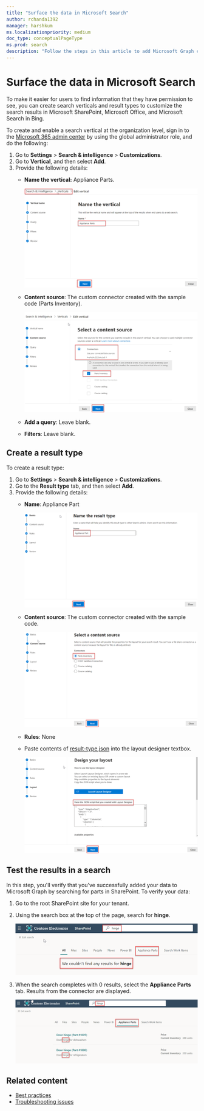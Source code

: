 ```yaml
---
title: "Surface the data in Microsoft Search"
author: rchanda1392
manager: harshkum
ms.localizationpriority: medium
doc_type: conceptualPageType
ms.prod: search
description: "Follow the steps in this article to add Microsoft Graph connectors SDK data to Microsoft Search."
---
```


# Surface the data in Microsoft Search

To make it easier for users to find information that they have permission to see, you can create search verticals and result types to customize the search results in Microsoft SharePoint, Microsoft Office, and Microsoft Search in Bing.

To create and enable a search vertical at the organization level, sign in to the [Microsoft 365 admin center](https://admin.microsoft.com/) by using the global administrator role, and do the following:

1. Go to **Settings** > **Search & intelligence** > **Customizations**.
2. Go to **Vertical**, and then select **Add**.
3. Provide the following details:
   * **Name the vertical:** Appliance Parts.

     ![Screenshot of the "Name the vertical" section with "Appliance Parts" highlighted in the Name box.](images/connectors-sdk/build11.png)

   * **Content source**: The custom connector created with the sample code (Parts Inventory).

     ![Screenshot of the "Content source" section with the "Parts Inventory" connector selected as the content source](images/connectors-sdk/build12.png)

   * **Add a query**: Leave blank.

   * **Filters**: Leave blank.

## Create a result type

To create a result type:

1. Go to **Settings** > **Search & intelligence** > **Customizations**.
2. Go to the **Result type** tab, and then select **Add**.
3. Provide the following details:
   * **Name**: Appliance Part

     ![Screenshot of the "Name the result type" section with "Appliance Part" highlighted in the Name box](images/connectors-sdk/build15.png)

   * **Content source**: The custom connector created with the sample code.

     ![Screenshot of the "Select a content source" section with "Parts Inventory" connector selected as the content source](images/connectors-sdk/build16.png)

   * **Rules**: None

   * Paste contents of [result-type.json](https://github.com/microsoftgraph/msgraph-connectors-sdk/blob/main/C%23%20sample/ResultType.json) into the layout designer textbox.

     ![Screenshot of the "Design layout" section with the JSON pasted](images/connectors-sdk/build18.png)

## Test the results in a search

In this step, you'll verify that you've successfully added your data to Microsoft Graph by searching for parts in SharePoint. To verify your data:

1. Go to the root SharePoint site for your tenant.
2. Using the search box at the top of the page, search for **hinge**.

   ![Example of search results for the word hinge on the Appliance Parts tab.](images/connectors-sdk/build19.png)

3. When the search completes with 0 results, select the **Appliance Parts** tab. Results from the connector are displayed.

   ![Example of search results for the word hinge with results showing on the Appliance Parts tab.](images/connectors-sdk/build20.png)

## Related content

* [Best practices](/graph/custom-connector-sdk-best-practices)
* [Troubleshooting issues](/graph/custom-connector-sdk-troubleshooting)
